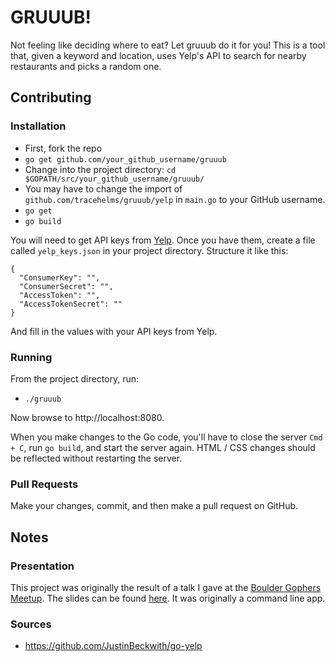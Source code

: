 # GRUUUB!
Not feeling like deciding where to eat? Let gruuub do it for you! This is a tool that, given a keyword and location, uses Yelp's API to search for nearby restaurants and picks a random one.


## Contributing
### Installation
- First, fork the repo
- `go get github.com/your_github_username/gruuub`
- Change into the project directory: `cd $GOPATH/src/your_github_username/gruuub/`
- You may have to change the import of `github.com/tracehelms/gruuub/yelp` in `main.go` to your GitHub username.
- `go get`
- `go build`

You will need to get API keys from [Yelp](https://www.yelp.com/developers). Once you have them, create a file called `yelp_keys.json` in your project directory. Structure it like this:

```
{
  "ConsumerKey": "",
  "ConsumerSecret": "",
  "AccessToken": "",
  "AccessTokenSecret": ""
}
```

And fill in the values with your API keys from Yelp.

### Running
From the project directory, run:
- `./gruuub`

Now browse to http://localhost:8080.

When you make changes to the Go code, you'll have to close the server `Cmd + C`, run `go build`, and start the server again. HTML / CSS changes should be reflected without restarting the server.

### Pull Requests
Make your changes, commit, and then make a pull request on GitHub.


## Notes
### Presentation
This project was originally the result of a talk I gave at the [Boulder Gophers Meetup](http://www.meetup.com/Boulder-Gophers). The slides can be found [here](http://tracehelms.com/talk_consuming_apis_with_go). It was originally a command line app.

### Sources
- https://github.com/JustinBeckwith/go-yelp
